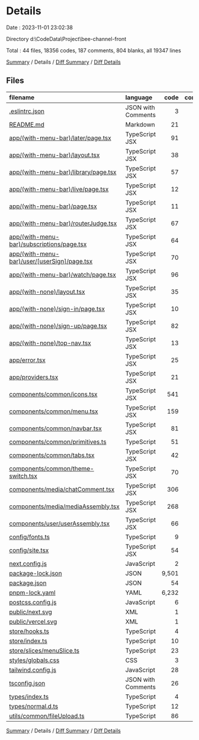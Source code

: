 # Details

Date : 2023-11-01 23:02:38

Directory d:\\CodeData\\Project\\bee-channel-front

Total : 44 files,  18356 codes, 187 comments, 804 blanks, all 19347 lines

[Summary](results.md) / Details / [Diff Summary](diff.md) / [Diff Details](diff-details.md)

## Files
| filename | language | code | comment | blank | total |
| :--- | :--- | ---: | ---: | ---: | ---: |
| [.eslintrc.json](/.eslintrc.json) | JSON with Comments | 3 | 0 | 1 | 4 |
| [README.md](/README.md) | Markdown | 21 | 0 | 10 | 31 |
| [app/(with-menu-bar)/later/page.tsx](/app/(with-menu-bar)/later/page.tsx) | TypeScript JSX | 91 | 8 | 3 | 102 |
| [app/(with-menu-bar)/layout.tsx](/app/(with-menu-bar)/layout.tsx) | TypeScript JSX | 38 | 8 | 4 | 50 |
| [app/(with-menu-bar)/library/page.tsx](/app/(with-menu-bar)/library/page.tsx) | TypeScript JSX | 57 | 8 | 3 | 68 |
| [app/(with-menu-bar)/live/page.tsx](/app/(with-menu-bar)/live/page.tsx) | TypeScript JSX | 12 | 0 | 2 | 14 |
| [app/(with-menu-bar)/page.tsx](/app/(with-menu-bar)/page.tsx) | TypeScript JSX | 11 | 8 | 2 | 21 |
| [app/(with-menu-bar)/routerJudge.tsx](/app/(with-menu-bar)/routerJudge.tsx) | TypeScript JSX | 67 | 8 | 13 | 88 |
| [app/(with-menu-bar)/subscriptions/page.tsx](/app/(with-menu-bar)/subscriptions/page.tsx) | TypeScript JSX | 64 | 8 | 6 | 78 |
| [app/(with-menu-bar)/user/[userSign]/page.tsx](/app/(with-menu-bar)/user/%5BuserSign%5D/page.tsx) | TypeScript JSX | 70 | 8 | 3 | 81 |
| [app/(with-menu-bar)/watch/page.tsx](/app/(with-menu-bar)/watch/page.tsx) | TypeScript JSX | 96 | 9 | 4 | 109 |
| [app/(with-none)/layout.tsx](/app/(with-none)/layout.tsx) | TypeScript JSX | 35 | 8 | 5 | 48 |
| [app/(with-none)/sign-in/page.tsx](/app/(with-none)/sign-in/page.tsx) | TypeScript JSX | 10 | 8 | 2 | 20 |
| [app/(with-none)/sign-up/page.tsx](/app/(with-none)/sign-up/page.tsx) | TypeScript JSX | 82 | 8 | 4 | 94 |
| [app/(with-none)/top-nav.tsx](/app/(with-none)/top-nav.tsx) | TypeScript JSX | 13 | 0 | 2 | 15 |
| [app/error.tsx](/app/error.tsx) | TypeScript JSX | 25 | 2 | 3 | 30 |
| [app/providers.tsx](/app/providers.tsx) | TypeScript JSX | 21 | 8 | 5 | 34 |
| [components/common/icons.tsx](/components/common/icons.tsx) | TypeScript JSX | 541 | 0 | 33 | 574 |
| [components/common/menu.tsx](/components/common/menu.tsx) | TypeScript JSX | 159 | 1 | 20 | 180 |
| [components/common/navbar.tsx](/components/common/navbar.tsx) | TypeScript JSX | 81 | 8 | 8 | 97 |
| [components/common/primitives.ts](/components/common/primitives.ts) | TypeScript | 51 | 0 | 3 | 54 |
| [components/common/tabs.tsx](/components/common/tabs.tsx) | TypeScript JSX | 42 | 0 | 4 | 46 |
| [components/common/theme-switch.tsx](/components/common/theme-switch.tsx) | TypeScript JSX | 70 | 0 | 8 | 78 |
| [components/media/chatComment.tsx](/components/media/chatComment.tsx) | TypeScript JSX | 306 | 10 | 19 | 335 |
| [components/media/mediaAssembly.tsx](/components/media/mediaAssembly.tsx) | TypeScript JSX | 268 | 0 | 17 | 285 |
| [components/user/userAssembly.tsx](/components/user/userAssembly.tsx) | TypeScript JSX | 66 | 0 | 2 | 68 |
| [config/fonts.ts](/config/fonts.ts) | TypeScript | 9 | 0 | 3 | 12 |
| [config/site.tsx](/config/site.tsx) | TypeScript JSX | 54 | 0 | 2 | 56 |
| [next.config.js](/next.config.js) | JavaScript | 2 | 1 | 2 | 5 |
| [package-lock.json](/package-lock.json) | JSON | 9,501 | 0 | 1 | 9,502 |
| [package.json](/package.json) | JSON | 54 | 0 | 1 | 55 |
| [pnpm-lock.yaml](/pnpm-lock.yaml) | YAML | 6,232 | 0 | 566 | 6,798 |
| [postcss.config.js](/postcss.config.js) | JavaScript | 6 | 0 | 1 | 7 |
| [public/next.svg](/public/next.svg) | XML | 1 | 0 | 0 | 1 |
| [public/vercel.svg](/public/vercel.svg) | XML | 1 | 0 | 0 | 1 |
| [store/hooks.ts](/store/hooks.ts) | TypeScript | 4 | 9 | 1 | 14 |
| [store/index.ts](/store/index.ts) | TypeScript | 10 | 8 | 5 | 23 |
| [store/slices/menuSlice.ts](/store/slices/menuSlice.ts) | TypeScript | 23 | 8 | 5 | 36 |
| [styles/globals.css](/styles/globals.css) | CSS | 3 | 0 | 0 | 3 |
| [tailwind.config.js](/tailwind.config.js) | JavaScript | 28 | 9 | 3 | 40 |
| [tsconfig.json](/tsconfig.json) | JSON with Comments | 26 | 2 | 1 | 29 |
| [types/index.ts](/types/index.ts) | TypeScript | 4 | 0 | 2 | 6 |
| [types/normal.d.ts](/types/normal.d.ts) | TypeScript | 12 | 0 | 2 | 14 |
| [utils/common/fileUpload.ts](/utils/common/fileUpload.ts) | TypeScript | 86 | 32 | 23 | 141 |

[Summary](results.md) / Details / [Diff Summary](diff.md) / [Diff Details](diff-details.md)